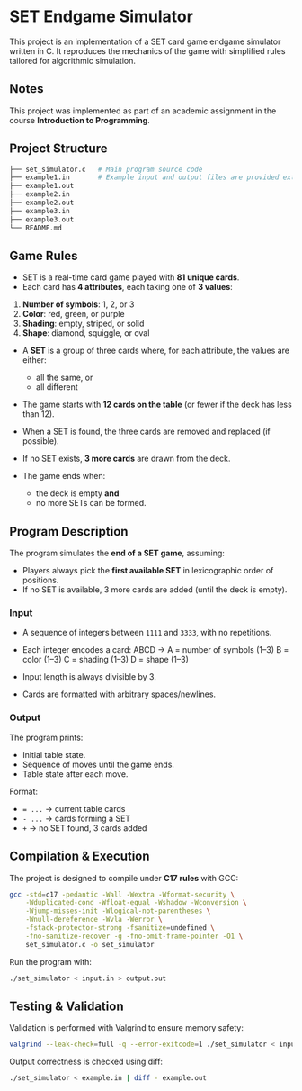 # SET Endgame Simulator

This project is an implementation of a SET card game endgame simulator written in C.
It reproduces the mechanics of the game with simplified rules tailored for algorithmic simulation. 

## Notes
This project was implemented as part of an academic assignment in the course **Introduction to Programming**.

## Project Structure
```bash
├── set_simulator.c   # Main program source code
├── example1.in       # Example input and output files are provided externally
├── example1.out
├── example2.in
├── example2.out
├── example3.in
├── example3.out
└── README.md
```

## Game Rules

- SET is a real-time card game played with **81 unique cards**.  
- Each card has **4 attributes**, each taking one of **3 values**:
1. **Number of symbols**: 1, 2, or 3  
2. **Color**: red, green, or purple  
3. **Shading**: empty, striped, or solid  
4. **Shape**: diamond, squiggle, or oval  

- A **SET** is a group of three cards where, for each attribute, the values are either:
  - all the same, or  
  - all different  

- The game starts with **12 cards on the table** (or fewer if the deck has less than 12).  
- When a SET is found, the three cards are removed and replaced (if possible).  
- If no SET exists, **3 more cards** are drawn from the deck.  
- The game ends when:
  - the deck is empty **and**  
  - no more SETs can be formed.

## Program Description

The program simulates the **end of a SET game**, assuming:
- Players always pick the **first available SET** in lexicographic order of positions.  
- If no SET is available, 3 more cards are added (until the deck is empty).  

### Input
- A sequence of integers between `1111` and `3333`, with no repetitions.  
- Each integer encodes a card:
ABCD →
A = number of symbols (1–3)
B = color (1–3)
C = shading (1–3)
D = shape (1–3)

- Input length is always divisible by 3.  
- Cards are formatted with arbitrary spaces/newlines.  

### Output
The program prints:
- Initial table state.  
- Sequence of moves until the game ends.  
- Table state after each move.  

Format:
- `= ...` → current table cards  
- `- ...` → cards forming a SET  
- `+` → no SET found, 3 cards added

## Compilation & Execution

The project is designed to compile under **C17 rules** with GCC:

```bash
gcc -std=c17 -pedantic -Wall -Wextra -Wformat-security \
    -Wduplicated-cond -Wfloat-equal -Wshadow -Wconversion \
    -Wjump-misses-init -Wlogical-not-parentheses \
    -Wnull-dereference -Wvla -Werror \
    -fstack-protector-strong -fsanitize=undefined \
    -fno-sanitize-recover -g -fno-omit-frame-pointer -O1 \
    set_simulator.c -o set_simulator
```
Run the program with:

```bash
./set_simulator < input.in > output.out
```
## Testing & Validation

Validation is performed with Valgrind to ensure memory safety:
```bash
valgrind --leak-check=full -q --error-exitcode=1 ./set_simulator < input.in
```

Output correctness is checked using diff:
```bash
./set_simulator < example.in | diff - example.out
```
